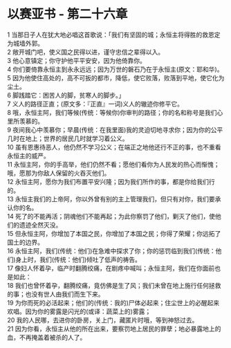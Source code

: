 # 以赛亚书 - 第二十六章
  
 1 当那日子人在犹大地必唱这首歌说：「我们有坚固的城；永恒主将得胜的救恩定为城墙外郭。  
 2 敞开城门吧，使义国之民得以进，谨守忠信之辈得以入。  
 3 他心意镇定；你守护他平平安安，因为他倚靠你。  
 4 你们要倚靠永恒主到永永远远；因为万世的磐石乃在于永恒主(原文：耶和华)。  
 5 因为他使住高处的，高不可扳的都市，降低，使它败落，败落到平地，使它化为尘土。  
 6 脚践踏它：困苦人的脚，贫寒人的脚步。」  
 7 义人的路径正直；(原文多：『正直』一词)义人的辙迹你修平它。  
 8 哦，永恒主阿，我们等候(传统：等候你)你审判的路径；你的名和称号是我们心里所羡慕的。  
 9 夜间我心中羡慕你；早晨(传统：在我里面)我的灵迫切地寻求你；因为你的公平几时在地上；世界的居民几时就学习着公义。  
 10 虽有恩惠待恶人，他仍然不学习公义；在端正之地他还行不正的事，也不重看永恒主的威严。  
 11 永恒主阿，你的手高举，他们仍然不看；愿他们看你为人民发的热心而惭愧；哦，愿那为你敌人保留的火吞灭他们。  
 12 永恒主阿，愿你为我们布置平安兴隆；因为我们所作的事，都是你给我们行的。  
 13 永恒主我们的上帝阿，你以外曾有别的主上管理我们，但只有对你，我们要承认你的名。  
 14 死了的不能再活；阴魂他们不能再起；为此你察罚了他们，剿灭了他们，使他们的遗迹全然灭没。  
 15 但永恒主阿，你增加了本国之民，你增加了本国之民；你得了荣耀；你远拓了国土的边界。  
 16 永恒主阿，我们(传统：他们)在急难中探求了你；你的惩罚临到我们(传统：他们)身上时，我们(传统：他们)倾吐了低声的祷告。  
 17 像妇人怀着孕，临产时翻腾绞痛，在剧疼中喊叫；永恒主阿，我们在你面前也是如此：  
 18 我们也曾怀着孕，翻腾绞痛，竟仿佛是生了风；我们未曾在地上施行任何拯救的事；也没有世人由我们而生下来。  
 19 为你而死的必活起来；他们的(传统：我的)尸体必起来；住尘世上的必醒起来欢唱。因为你的雾露是闪光的(或译：蔬菜上的)雾露；  
 20 我的人民哪，去进你的卧房，关上门，藏匿片时哦，等到神怒过去。  
 21 因为你看，永恒主从他的所在出来，要察罚地上居民的罪孽；地必暴露地上的血，不再掩盖着被杀的人了。